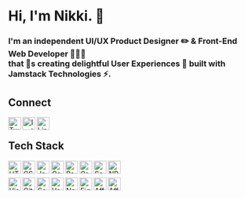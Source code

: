 <!--  ***********************************
      Icons from: https://simpleicons.org
      Emojis from: https://emojipedia.org
      ***********************************  -->

# Hi, I'm Nikki. 👋
### I'm an independent UI/UX Product Designer ✏️ & Front-End Web Developer 👩🏻‍💻 <br /> that 💖s creating delightful User Experiences 🤗 built with Jamstack Technologies ⚡.

## Connect
<div>
  <div>
    <a href="https://www.twitter.com/nikkipantony" target="_blank"><img align="left" alt="Twitter Logo" title="Twitter" width="26px" src="https://unpkg.com/simple-icons@v3/icons/twitter.svg" /></a>
  </div>
  <div>
    <a href="https://www.instagram.com/nikkipantony" target="_blank"><img align="left" alt="Instagram Logo" title="Instagram" width="26px" src="https://unpkg.com/simple-icons@v3/icons/instagram.svg" /></a>
  </div>
  <div>
    <a href="https://www.linkedin.com/in/nikkipantony" target="_blank"><img align="left" alt="LinkedIn Logo" title="LinkedIn" width="26px" src="https://unpkg.com/simple-icons@v3/icons/linkedin.svg" /></a>
  </div>
</div>

<br />

##

## Tech Stack 

<div>
  <div>
    <img align="left" alt="HTML5" title="HTML5" width="26px" src="https://unpkg.com/simple-icons@v3/icons/html5.svg" />
  </div>
  <div>
    <img align="left" alt="CSS3" title="CSS3" width="26px" src="https://unpkg.com/simple-icons@v3/icons/css3.svg" />
  </div>
  <div>
    <img align="left" alt="JavaScript" title="JavaScript" width="26px" src="https://unpkg.com/simple-icons@v3/icons/javascript.svg" />
  </div>
  <div>
    <img align="left" alt="Gatsby" title="Gatsby" width="26px" src="https://unpkg.com/simple-icons@v3/icons/gatsby.svg" />
  </div>
  <div>
    <img align="left" alt="React" title="React" width="26px" src="https://unpkg.com/simple-icons@v3/icons/react.svg" />
  </div>
  <div>
    <img align="left" alt="GraphQL" title="GraphQL" width="26px" src="https://unpkg.com/simple-icons@v3/icons/graphql.svg" />
  </div>
  <div>
    <img align="left" alt="Sass" title="Sass" width="26px" src="https://unpkg.com/simple-icons@v3/icons/sass.svg" />
  </div>
  <div>
    <img align="left" alt="NPM" title="NPM" width="26px" src="https://unpkg.com/simple-icons@v3/icons/npm.svg" />
  </div>
</div>

<br />
<br />

<div>
  <div>
    <img align="left" alt="Visual Studio Code" title="Visual Studio Code" width="26px" src="https://unpkg.com/simple-icons@v3/icons/visualstudiocode.svg" />
  </div>
  <div>
    <img align="left" alt="GitHub" title="GitHub" width="26px" src="https://unpkg.com/simple-icons@v3/icons/github.svg" />
  </div>
  <div>
    <img align="left" alt="Serverless" title="Serverless" width="26px" src="https://unpkg.com/simple-icons@v3/icons/serverless.svg" />
  </div>
  <div>
    <img align="left" alt="Vercel" title="Vercel" width="26px" src="https://unpkg.com/simple-icons@v3/icons/vercel.svg" />
  </div>
  <div>
    <img align="left" alt="Netlify" title="Netlify" width="26px" src="https://unpkg.com/simple-icons@v3/icons/netlify.svg" />
  </div>
  <div>
    <img align="left" alt="Figma" title="Figma" width="26px" src="https://unpkg.com/simple-icons@v3/icons/figma.svg" />
  </div>
  <div>
    <img align="left" alt="Affinity Designer" title="Affinity Designer" width="26px" src="https://unpkg.com/simple-icons@v3/icons/affinitydesigner.svg" />
  </div>
  <div>
    <img align="left" alt="Affinity Photo" title="Affinity Photo" width="26px" src="https://unpkg.com/simple-icons@v3/icons/affinityphoto.svg" />
  </div>
</div>

<br />

##
